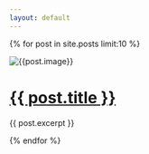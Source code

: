 ```yaml
---
layout: default
---
```

{% for post in site.posts limit:10 %}
<div class="container">
  <img src="/assets/images/{{post.image}}" alt="{{post.image}}">
  <div class="bottomright"><h1><a href="{{ post.url }}">{{ post.title }}</a></h1></div>

</div>
  <p>{{ post.excerpt }}</p>

{% endfor %}
